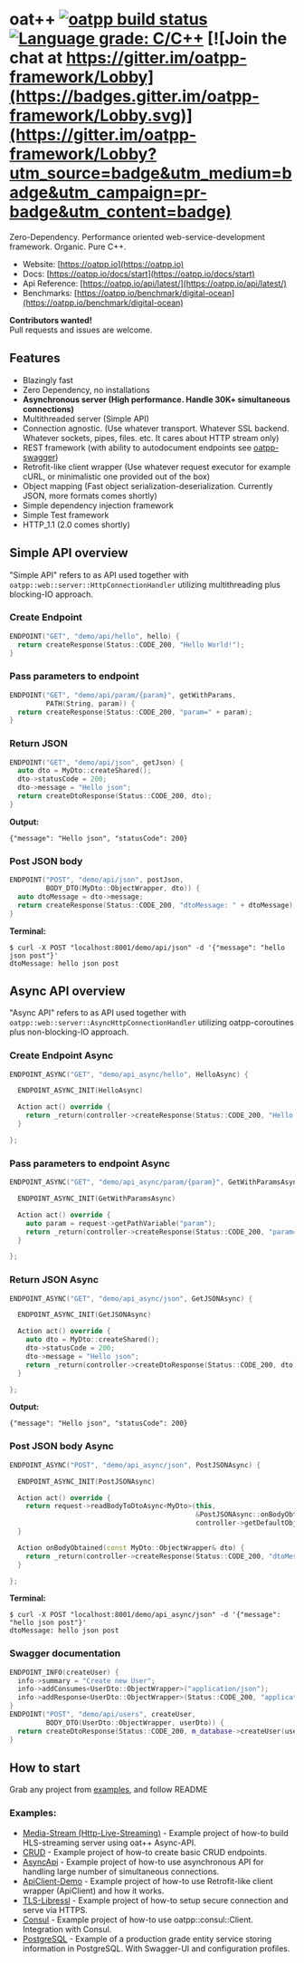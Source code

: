 # oat++ [![oatpp build status](https://dev.azure.com/lganzzzo/lganzzzo/_apis/build/status/oatpp.oatpp)](https://dev.azure.com/lganzzzo/lganzzzo/_build?definitionId=1) [![Language grade: C/C++](https://img.shields.io/lgtm/grade/cpp/g/oatpp/oatpp.svg?logo=lgtm&logoWidth=18)](https://lgtm.com/projects/g/oatpp/oatpp/context:cpp) [![Join the chat at https://gitter.im/oatpp-framework/Lobby](https://badges.gitter.im/oatpp-framework/Lobby.svg)](https://gitter.im/oatpp-framework/Lobby?utm_source=badge&utm_medium=badge&utm_campaign=pr-badge&utm_content=badge)

Zero-Dependency. Performance oriented web-service-development framework.
Organic. Pure C++.

- Website: [https://oatpp.io](https://oatpp.io)
- Docs: [https://oatpp.io/docs/start](https://oatpp.io/docs/start)
- Api Reference: [https://oatpp.io/api/latest/](https://oatpp.io/api/latest/)
- Benchmarks: [https://oatpp.io/benchmark/digital-ocean](https://oatpp.io/benchmark/digital-ocean)

**Contributors wanted!**  
Pull requests and issues are welcome.

## Features

- Blazingly fast
- Zero Dependency, no installations
- **Asynchronous server (High performance. Handle 30K+ simultaneous connections)**
- Multithreaded server (Simple API)
- Connection agnostic. (Use whatever transport. Whatever SSL backend. Whatever sockets, pipes, files. etc. It cares about HTTP stream only)
- REST framework (with ability to autodocument endpoints see [oatpp-swagger](https://github.com/oatpp/oatpp-swagger))
- Retrofit-like client wrapper (Use whatever request executor for example cURL, or minimalistic one provided out of the box)
- Object mapping (Fast object serialization-deserialization. Currently JSON, more formats comes shortly)
- Simple dependency injection framework
- Simple Test framework
- HTTP_1.1 (2.0 comes shortly)

## Simple API overview
"Simple API" refers to as API used together with ```oatpp::web::server::HttpConnectionHandler``` utilizing multithreading plus blocking-IO approach. 

### Create Endpoint

```c++
ENDPOINT("GET", "demo/api/hello", hello) {
  return createResponse(Status::CODE_200, "Hello World!");
}
```

### Pass parameters to endpoint

```c++
ENDPOINT("GET", "demo/api/param/{param}", getWithParams,
         PATH(String, param)) {
  return createResponse(Status::CODE_200, "param=" + param);
}
```

### Return JSON

```c++
ENDPOINT("GET", "demo/api/json", getJson) {
  auto dto = MyDto::createShared();
  dto->statusCode = 200;
  dto->message = "Hello json";
  return createDtoResponse(Status::CODE_200, dto);
}
```
**Output:**
```
{"message": "Hello json", "statusCode": 200}
```

### Post JSON body

```c++
ENDPOINT("POST", "demo/api/json", postJson,
         BODY_DTO(MyDto::ObjectWrapper, dto)) {
  auto dtoMessage = dto->message;
  return createResponse(Status::CODE_200, "dtoMessage: " + dtoMessage);
}
```

**Terminal:**

```
$ curl -X POST "localhost:8001/demo/api/json" -d '{"message": "hello json post"}'
dtoMessage: hello json post
```

## Async API overview
"Async API" refers to as API used together with ```oatpp::web::server::AsyncHttpConnectionHandler``` utilizing oatpp-coroutines plus non-blocking-IO approach. 

### Create Endpoint Async
```c++
ENDPOINT_ASYNC("GET", "demo/api_async/hello", HelloAsync) {

  ENDPOINT_ASYNC_INIT(HelloAsync)

  Action act() override {
    return _return(controller->createResponse(Status::CODE_200, "Hello World Async API!"));
  }

};
```

### Pass parameters to endpoint Async
```c++
ENDPOINT_ASYNC("GET", "demo/api_async/param/{param}", GetWithParamsAsync) {

  ENDPOINT_ASYNC_INIT(GetWithParamsAsync)

  Action act() override {
    auto param = request->getPathVariable("param");
    return _return(controller->createResponse(Status::CODE_200, "param=" + param));
  }

};
```

### Return JSON Async
```c++
ENDPOINT_ASYNC("GET", "demo/api_async/json", GetJSONAsync) {

  ENDPOINT_ASYNC_INIT(GetJSONAsync)

  Action act() override {
    auto dto = MyDto::createShared();
    dto->statusCode = 200;
    dto->message = "Hello json";
    return _return(controller->createDtoResponse(Status::CODE_200, dto));
  }

};
```

**Output:**
```
{"message": "Hello json", "statusCode": 200}
```

### Post JSON body Async
```c++
ENDPOINT_ASYNC("POST", "demo/api_async/json", PostJSONAsync) {

  ENDPOINT_ASYNC_INIT(PostJSONAsync)

  Action act() override {
    return request->readBodyToDtoAsync<MyDto>(this,
                                              &PostJSONAsync::onBodyObtained,
                                              controller->getDefaultObjectMapper());
  }

  Action onBodyObtained(const MyDto::ObjectWrapper& dto) {
    return _return(controller->createResponse(Status::CODE_200, "dtoMessage: " + dto->message));
  }

};
```

**Terminal:**
```
$ curl -X POST "localhost:8001/demo/api_async/json" -d '{"message": "hello json post"}'
dtoMessage: hello json post
```

### Swagger documentation

```c++
ENDPOINT_INFO(createUser) {
  info->summary = "Create new User";
  info->addConsumes<UserDto::ObjectWrapper>("application/json");
  info->addResponse<UserDto::ObjectWrapper>(Status::CODE_200, "application/json");
}
ENDPOINT("POST", "demo/api/users", createUser,
         BODY_DTO(UserDto::ObjectWrapper, userDto)) {
  return createDtoResponse(Status::CODE_200, m_database->createUser(userDto));
}
```

## How to start

Grab any project from [examples](https://github.com/oatpp/oatpp-examples), and follow README

### Examples:

- [Media-Stream (Http-Live-Streaming)](https://github.com/oatpp/example-hls-media-stream) - Example project of how-to build HLS-streaming server using oat++ Async-API.
- [CRUD](https://github.com/oatpp/example-crud) - Example project of how-to create basic CRUD endpoints.
- [AsyncApi](https://github.com/oatpp/example-async-api) - Example project of how-to use asynchronous API for handling large number of simultaneous connections.
- [ApiClient-Demo](https://github.com/oatpp/example-api-client) - Example project of how-to use Retrofit-like client wrapper (ApiClient) and how it works.
- [TLS-Libressl](https://github.com/oatpp/example-libressl) - Example project of how-to setup secure connection and serve via HTTPS.
- [Consul](https://github.com/oatpp/example-consul) - Example project of how-to use oatpp::consul::Client. Integration with Consul.
- [PostgreSQL](https://github.com/oatpp/example-postgresql) - Example of a production grade entity service storing information in PostgreSQL. With Swagger-UI and configuration profiles.

